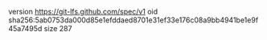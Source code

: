 version https://git-lfs.github.com/spec/v1
oid sha256:5ab0753da000d85e1efddaed8701e31ef33e176c08a9bb4941be1e9f45a7495d
size 287
